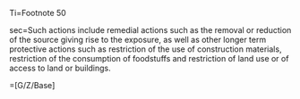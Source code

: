 Ti=Footnote 50

sec=Such actions include remedial actions such as the removal or reduction of the source giving rise to the exposure, as well as other longer term protective actions such as restriction of the use of construction materials, restriction of the consumption of foodstuffs and restriction of land use or of access to land or buildings.

=[G/Z/Base]

